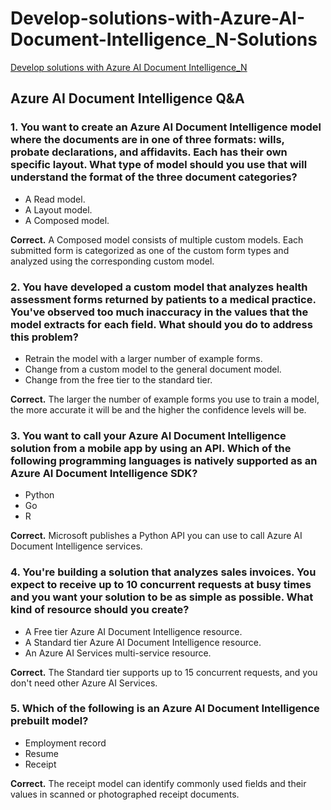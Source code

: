 # Develop-solutions-with-Azure-AI-Document-Intelligence_N-Solutions
<a href="https://learn.microsoft.com/en-us/training/challenges?id=56b0afce-3a58-4fb5-a3d0-79da518fd84c&WT.mc_id=cloudskillschallenge_56b0afce-3a58-4fb5-a3d0-79da518fd84c">Develop solutions with Azure AI Document Intelligence_N</a>

## Azure AI Document Intelligence Q&A

### 1. You want to create an Azure AI Document Intelligence model where the documents are in one of three formats: wills, probate declarations, and affidavits. Each has their own specific layout. What type of model should you use that will understand the format of the three document categories?

- A Read model.
- A Layout model.
- A Composed model.

**Correct.** A Composed model consists of multiple custom models. Each submitted form is categorized as one of the custom form types and analyzed using the corresponding custom model.

### 2. You have developed a custom model that analyzes health assessment forms returned by patients to a medical practice. You've observed too much inaccuracy in the values that the model extracts for each field. What should you do to address this problem?

- Retrain the model with a larger number of example forms.
- Change from a custom model to the general document model.
- Change from the free tier to the standard tier.

**Correct.** The larger the number of example forms you use to train a model, the more accurate it will be and the higher the confidence levels will be.

### 3. You want to call your Azure AI Document Intelligence solution from a mobile app by using an API. Which of the following programming languages is natively supported as an Azure AI Document Intelligence SDK?

- Python
- Go
- R

**Correct.** Microsoft publishes a Python API you can use to call Azure AI Document Intelligence services.

### 4. You're building a solution that analyzes sales invoices. You expect to receive up to 10 concurrent requests at busy times and you want your solution to be as simple as possible. What kind of resource should you create?

- A Free tier Azure AI Document Intelligence resource.
- A Standard tier Azure AI Document Intelligence resource.
- An Azure AI Services multi-service resource.

**Correct.** The Standard tier supports up to 15 concurrent requests, and you don't need other Azure AI Services.

### 5. Which of the following is an Azure AI Document Intelligence prebuilt model?

- Employment record
- Resume
- Receipt

**Correct.** The receipt model can identify commonly used fields and their values in scanned or photographed receipt documents.

